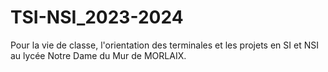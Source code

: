 # TSI-NSI_2023-2024
Pour la vie de classe, l'orientation des terminales et les projets en SI et NSI au lycée Notre Dame du Mur de MORLAIX.
